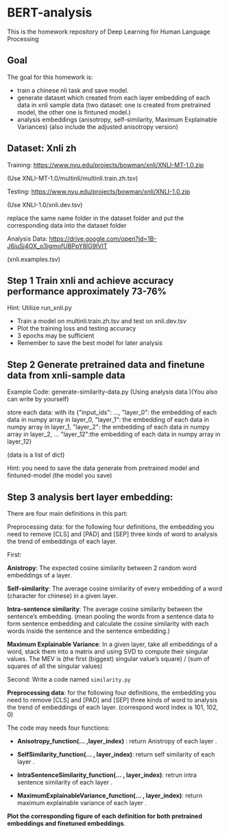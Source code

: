 # BERT-analysis
This is the homework repository of Deep Learning for Human Language Processing 
## Goal
The goal for this homework is:
* train a chinese nli task and save model.
* generate dataset which created from each layer embedding of each data in xnli sample data (two dataset: one is created from pretrained model, the other one is fintuned model.)
* analysis embeddings (anisotropy, self-similarity, Maximum Explainable Variances) (also include the adjusted anisotropy version)

## Dataset: Xnli zh
Training:  https://www.nyu.edu/projects/bowman/xnli/XNLI-MT-1.0.zip  

(Use XNLI-MT-1.0/multinli/multinli.train.zh.tsv)

Testing:  https://www.nyu.edu/projects/bowman/xnli/XNLI-1.0.zip 

(Use XNLI-1.0/xnli.dev.tsv)

replace the same name folder in the dataset folder and put the corresponding data  into the dataset folder

Analysis Data: https://drive.google.com/open?id=1B-J6iuSj4OX_o3igmofUBPpY8lG9IVIT 

(xnli.examples.tsv)


## Step 1 Train xnli and achieve accuracy performance approximately 73-76%
Hint: Utilize run_xnli.py

* Train a model on multinli.train.zh.tsv and test on xnli.dev.tsv
* Plot the training loss and testing accuracy 
* 3 epochs may be sufficient
* Remember to save the best model for later analysis

## Step 2 Generate pretrained data and finetune data from xnli-sample data
Example Code: generate-similarity-data.py (Using analysis data )(You also can write by yourself)

store each data: with its 
{"input_ids": ..., "layer_0": the embedding of each data in numpy array in layer_0, "layer_1": the embedding of each data in numpy array in layer_1, "layer_2": the embedding of each data in numpy array in layer_2, ... "layer_12":the embedding of each data in numpy array in layer_12}

(data is a list of dict)

Hint: you need to save the data generate from pretrained model and fintuned-model (the model you save)

## Step 3 analysis bert layer embedding:
There are four main definitions in this part:

Preprocessing data: for the following four definitions, the embedding you need to remove [CLS] and [PAD] and [SEP] three kinds of word to analysis the trend of embeddings of each layer.

First:

  **Anistropy**:  The expected cosine similarity between 2 random word embeddings of a layer.
  
  **Self-similarity**:  The average cosine similarity of every embedding of a word (character for chinese) in a given layer.
  
  **Intra-sentence similarity**: The average cosine similarity between the sentence’s embedding. (mean pooling the words from a sentence data to form sentence embedding and calculate the cosine similarity with each words inside the sentence and the sentence embedding.)
  
  **Maximum Explainable Variance**: In a given layer, take all embeddings of a word, stack them into a matrix and using SVD to compute their singular values. The MEV is (the first (biggest) singular value’s square) / (sum of squares of all the singular values)
 
Second:
  Write a code named `similarity.py`
  
  **Preprocessing data**: for the following four definitions, the embedding you need to remove [CLS] and [PAD] and [SEP] three kinds of word to analysis the trend of embeddings of each layer. (correspond word index is 101, 102, 0)
  
  The code may needs four functions:
  
  * **Anisotropy_function(... ,layer_index)** : return Anistropy of each layer .
  
  * **SelfSimilarity_function(... , layer_index)**: return self similarity of each layer . 
  
  * **IntraSentenceSimilarity_function(... , layer_index)**: retrun intra sentence similarity of each layer . 
  
  * **MaximumExplainableVariance_function(... , layer_index)**: return maximum explainable variance of each layer .
  
  **Plot the corresponding figure of each definition for both pretrained embeddings and finetuned embeddings**.
  
  
  


  


